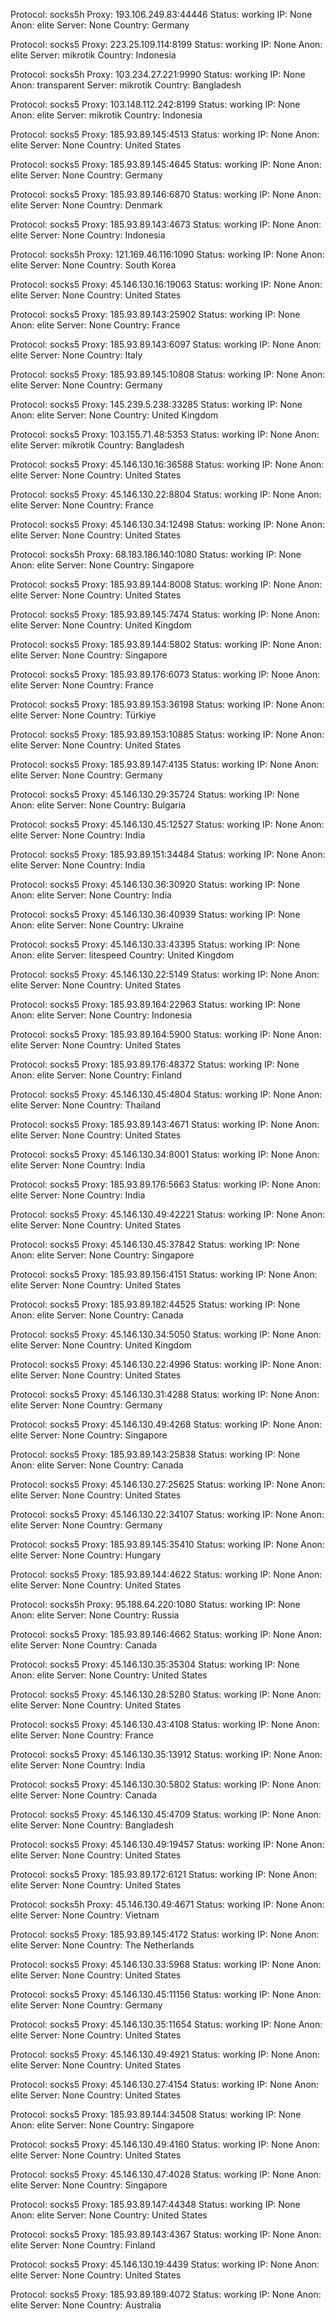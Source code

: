 Protocol: socks5h
Proxy: 193.106.249.83:44446
Status: working
IP: None
Anon: elite
Server: None
Country: Germany

Protocol: socks5
Proxy: 223.25.109.114:8199
Status: working
IP: None
Anon: elite
Server: mikrotik
Country: Indonesia

Protocol: socks5h
Proxy: 103.234.27.221:9990
Status: working
IP: None
Anon: transparent
Server: mikrotik
Country: Bangladesh

Protocol: socks5
Proxy: 103.148.112.242:8199
Status: working
IP: None
Anon: elite
Server: mikrotik
Country: Indonesia

Protocol: socks5
Proxy: 185.93.89.145:4513
Status: working
IP: None
Anon: elite
Server: None
Country: United States

Protocol: socks5
Proxy: 185.93.89.145:4645
Status: working
IP: None
Anon: elite
Server: None
Country: Germany

Protocol: socks5
Proxy: 185.93.89.146:6870
Status: working
IP: None
Anon: elite
Server: None
Country: Denmark

Protocol: socks5
Proxy: 185.93.89.143:4673
Status: working
IP: None
Anon: elite
Server: None
Country: Indonesia

Protocol: socks5h
Proxy: 121.169.46.116:1090
Status: working
IP: None
Anon: elite
Server: None
Country: South Korea

Protocol: socks5
Proxy: 45.146.130.16:19063
Status: working
IP: None
Anon: elite
Server: None
Country: United States

Protocol: socks5
Proxy: 185.93.89.143:25902
Status: working
IP: None
Anon: elite
Server: None
Country: France

Protocol: socks5
Proxy: 185.93.89.143:6097
Status: working
IP: None
Anon: elite
Server: None
Country: Italy

Protocol: socks5
Proxy: 185.93.89.145:10808
Status: working
IP: None
Anon: elite
Server: None
Country: Germany

Protocol: socks5
Proxy: 145.239.5.238:33285
Status: working
IP: None
Anon: elite
Server: None
Country: United Kingdom

Protocol: socks5
Proxy: 103.155.71.48:5353
Status: working
IP: None
Anon: elite
Server: mikrotik
Country: Bangladesh

Protocol: socks5
Proxy: 45.146.130.16:36588
Status: working
IP: None
Anon: elite
Server: None
Country: United States

Protocol: socks5
Proxy: 45.146.130.22:8804
Status: working
IP: None
Anon: elite
Server: None
Country: France

Protocol: socks5
Proxy: 45.146.130.34:12498
Status: working
IP: None
Anon: elite
Server: None
Country: United States

Protocol: socks5h
Proxy: 68.183.186.140:1080
Status: working
IP: None
Anon: elite
Server: None
Country: Singapore

Protocol: socks5
Proxy: 185.93.89.144:8008
Status: working
IP: None
Anon: elite
Server: None
Country: United States

Protocol: socks5
Proxy: 185.93.89.145:7474
Status: working
IP: None
Anon: elite
Server: None
Country: United Kingdom

Protocol: socks5
Proxy: 185.93.89.144:5802
Status: working
IP: None
Anon: elite
Server: None
Country: Singapore

Protocol: socks5
Proxy: 185.93.89.176:6073
Status: working
IP: None
Anon: elite
Server: None
Country: France

Protocol: socks5
Proxy: 185.93.89.153:36198
Status: working
IP: None
Anon: elite
Server: None
Country: Türkiye

Protocol: socks5
Proxy: 185.93.89.153:10885
Status: working
IP: None
Anon: elite
Server: None
Country: United States

Protocol: socks5
Proxy: 185.93.89.147:4135
Status: working
IP: None
Anon: elite
Server: None
Country: Germany

Protocol: socks5
Proxy: 45.146.130.29:35724
Status: working
IP: None
Anon: elite
Server: None
Country: Bulgaria

Protocol: socks5
Proxy: 45.146.130.45:12527
Status: working
IP: None
Anon: elite
Server: None
Country: India

Protocol: socks5
Proxy: 185.93.89.151:34484
Status: working
IP: None
Anon: elite
Server: None
Country: India

Protocol: socks5
Proxy: 45.146.130.36:30920
Status: working
IP: None
Anon: elite
Server: None
Country: India

Protocol: socks5
Proxy: 45.146.130.36:40939
Status: working
IP: None
Anon: elite
Server: None
Country: Ukraine

Protocol: socks5
Proxy: 45.146.130.33:43395
Status: working
IP: None
Anon: elite
Server: litespeed
Country: United Kingdom

Protocol: socks5
Proxy: 45.146.130.22:5149
Status: working
IP: None
Anon: elite
Server: None
Country: United States

Protocol: socks5
Proxy: 185.93.89.164:22963
Status: working
IP: None
Anon: elite
Server: None
Country: Indonesia

Protocol: socks5
Proxy: 185.93.89.164:5900
Status: working
IP: None
Anon: elite
Server: None
Country: United States

Protocol: socks5
Proxy: 185.93.89.176:48372
Status: working
IP: None
Anon: elite
Server: None
Country: Finland

Protocol: socks5
Proxy: 45.146.130.45:4804
Status: working
IP: None
Anon: elite
Server: None
Country: Thailand

Protocol: socks5
Proxy: 185.93.89.143:4671
Status: working
IP: None
Anon: elite
Server: None
Country: United States

Protocol: socks5
Proxy: 45.146.130.34:8001
Status: working
IP: None
Anon: elite
Server: None
Country: India

Protocol: socks5
Proxy: 185.93.89.176:5663
Status: working
IP: None
Anon: elite
Server: None
Country: India

Protocol: socks5
Proxy: 45.146.130.49:42221
Status: working
IP: None
Anon: elite
Server: None
Country: United States

Protocol: socks5
Proxy: 45.146.130.45:37842
Status: working
IP: None
Anon: elite
Server: None
Country: Singapore

Protocol: socks5
Proxy: 185.93.89.156:4151
Status: working
IP: None
Anon: elite
Server: None
Country: United States

Protocol: socks5
Proxy: 185.93.89.182:44525
Status: working
IP: None
Anon: elite
Server: None
Country: Canada

Protocol: socks5
Proxy: 45.146.130.34:5050
Status: working
IP: None
Anon: elite
Server: None
Country: United Kingdom

Protocol: socks5
Proxy: 45.146.130.22:4996
Status: working
IP: None
Anon: elite
Server: None
Country: United States

Protocol: socks5
Proxy: 45.146.130.31:4288
Status: working
IP: None
Anon: elite
Server: None
Country: Germany

Protocol: socks5
Proxy: 45.146.130.49:4268
Status: working
IP: None
Anon: elite
Server: None
Country: Singapore

Protocol: socks5
Proxy: 185.93.89.143:25838
Status: working
IP: None
Anon: elite
Server: None
Country: Canada

Protocol: socks5
Proxy: 45.146.130.27:25625
Status: working
IP: None
Anon: elite
Server: None
Country: United States

Protocol: socks5
Proxy: 45.146.130.22:34107
Status: working
IP: None
Anon: elite
Server: None
Country: Germany

Protocol: socks5
Proxy: 185.93.89.145:35410
Status: working
IP: None
Anon: elite
Server: None
Country: Hungary

Protocol: socks5
Proxy: 185.93.89.144:4622
Status: working
IP: None
Anon: elite
Server: None
Country: United States

Protocol: socks5h
Proxy: 95.188.64.220:1080
Status: working
IP: None
Anon: elite
Server: None
Country: Russia

Protocol: socks5
Proxy: 185.93.89.146:4662
Status: working
IP: None
Anon: elite
Server: None
Country: Canada

Protocol: socks5
Proxy: 45.146.130.35:35304
Status: working
IP: None
Anon: elite
Server: None
Country: United States

Protocol: socks5
Proxy: 45.146.130.28:5280
Status: working
IP: None
Anon: elite
Server: None
Country: United States

Protocol: socks5
Proxy: 45.146.130.43:4108
Status: working
IP: None
Anon: elite
Server: None
Country: France

Protocol: socks5
Proxy: 45.146.130.35:13912
Status: working
IP: None
Anon: elite
Server: None
Country: India

Protocol: socks5
Proxy: 45.146.130.30:5802
Status: working
IP: None
Anon: elite
Server: None
Country: Canada

Protocol: socks5
Proxy: 45.146.130.45:4709
Status: working
IP: None
Anon: elite
Server: None
Country: Bangladesh

Protocol: socks5
Proxy: 45.146.130.49:19457
Status: working
IP: None
Anon: elite
Server: None
Country: United States

Protocol: socks5
Proxy: 185.93.89.172:6121
Status: working
IP: None
Anon: elite
Server: None
Country: United States

Protocol: socks5h
Proxy: 45.146.130.49:4671
Status: working
IP: None
Anon: elite
Server: None
Country: Vietnam

Protocol: socks5
Proxy: 185.93.89.145:4172
Status: working
IP: None
Anon: elite
Server: None
Country: The Netherlands

Protocol: socks5
Proxy: 45.146.130.33:5968
Status: working
IP: None
Anon: elite
Server: None
Country: United States

Protocol: socks5
Proxy: 45.146.130.45:11156
Status: working
IP: None
Anon: elite
Server: None
Country: Germany

Protocol: socks5
Proxy: 45.146.130.35:11654
Status: working
IP: None
Anon: elite
Server: None
Country: United States

Protocol: socks5
Proxy: 45.146.130.49:4921
Status: working
IP: None
Anon: elite
Server: None
Country: United States

Protocol: socks5
Proxy: 45.146.130.27:4154
Status: working
IP: None
Anon: elite
Server: None
Country: United States

Protocol: socks5
Proxy: 185.93.89.144:34508
Status: working
IP: None
Anon: elite
Server: None
Country: Singapore

Protocol: socks5
Proxy: 45.146.130.49:4160
Status: working
IP: None
Anon: elite
Server: None
Country: United States

Protocol: socks5
Proxy: 45.146.130.47:4028
Status: working
IP: None
Anon: elite
Server: None
Country: Singapore

Protocol: socks5
Proxy: 185.93.89.147:44348
Status: working
IP: None
Anon: elite
Server: None
Country: United States

Protocol: socks5
Proxy: 185.93.89.143:4367
Status: working
IP: None
Anon: elite
Server: None
Country: Finland

Protocol: socks5
Proxy: 45.146.130.19:4439
Status: working
IP: None
Anon: elite
Server: None
Country: United States

Protocol: socks5
Proxy: 185.93.89.189:4072
Status: working
IP: None
Anon: elite
Server: None
Country: Australia

